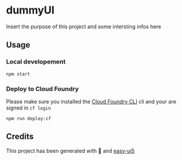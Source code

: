 # dummyUI
Insert the purpose of this project and some intersting infos here

## Usage
### Local developement
```
npm start
```
### Deploy to Cloud Foundry
Please make sure you installed the [Cloud Foundry CLI](https://github.com/cloudfoundry/cli) cli and your are signed in ``cf login``
```
npm run deploy:cf
```
## Credits
This project has been generated with 💙 and [easy-ui5](https://github.com/SAP)
